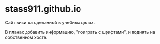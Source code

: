 # stass911.github.io
Сайт визитка сделанный в учебных целях.

В планах добавить информацию, "поиграть с шрифтами", и поднять на собственном хосте.
